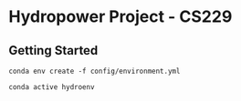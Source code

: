 # Hydropower Project - CS229 

## Getting Started
`conda env create -f config/environment.yml`

`conda active hydroenv`